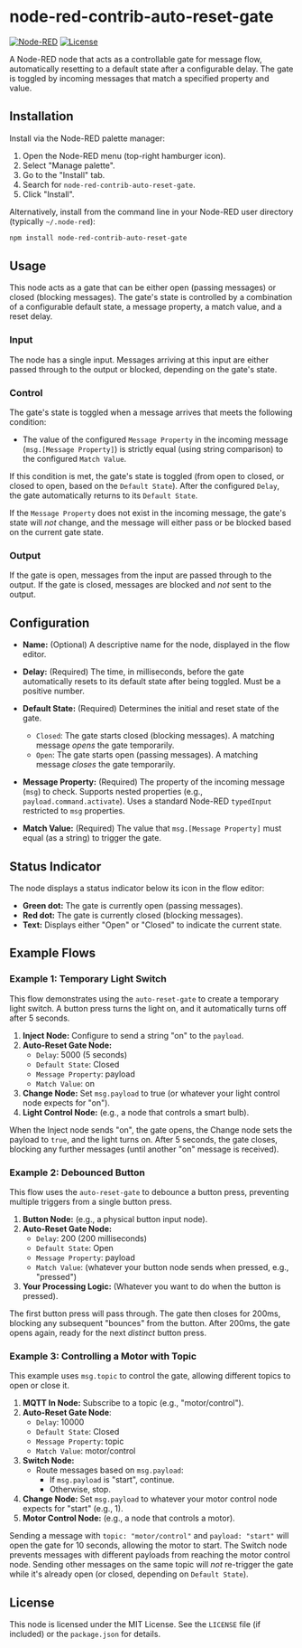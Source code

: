 # node-red-contrib-auto-reset-gate

[![Node-RED](https://img.shields.io/badge/Node--RED-v3.x-red.svg)](https://nodered.org) [![License](https://img.shields.io/badge/License-MIT-blue.svg)](https://opensource.org/licenses/MIT)

A Node-RED node that acts as a controllable gate for message flow, automatically resetting to a default state after a configurable delay.  The gate is toggled by incoming messages that match a specified property and value.

## Installation

Install via the Node-RED palette manager:

1.  Open the Node-RED menu (top-right hamburger icon).
2.  Select "Manage palette".
3.  Go to the "Install" tab.
4.  Search for `node-red-contrib-auto-reset-gate`.
5.  Click "Install".

Alternatively, install from the command line in your Node-RED user directory (typically `~/.node-red`):

```bash
npm install node-red-contrib-auto-reset-gate
```

## Usage

This node acts as a gate that can be either open (passing messages) or closed (blocking messages). The gate's state is controlled by a combination of a configurable default state, a message property, a match value, and a reset delay.

### Input

The node has a single input. Messages arriving at this input are either passed through to the output or blocked, depending on the gate's state.

### Control

The gate's state is toggled when a message arrives that meets the following condition:

*   The value of the configured `Message Property` in the incoming message (`msg.[Message Property]`) is strictly equal (using string comparison) to the configured `Match Value`.

If this condition is met, the gate's state is toggled (from open to closed, or closed to open, based on the `Default State`). After the configured `Delay`, the gate automatically returns to its `Default State`.

If the `Message Property` does not exist in the incoming message, the gate's state will *not* change, and the message will either pass or be blocked based on the current gate state.

### Output

If the gate is open, messages from the input are passed through to the output. If the gate is closed, messages are blocked and *not* sent to the output.

## Configuration

*   **Name:** (Optional) A descriptive name for the node, displayed in the flow editor.

*   **Delay:** (Required) The time, in milliseconds, before the gate automatically resets to its default state after being toggled. Must be a positive number.

*   **Default State:** (Required) Determines the initial and reset state of the gate.
    *   `Closed`: The gate starts closed (blocking messages). A matching message *opens* the gate temporarily.
    *   `Open`: The gate starts open (passing messages). A matching message *closes* the gate temporarily.

*   **Message Property:** (Required) The property of the incoming message (`msg`) to check. Supports nested properties (e.g., `payload.command.activate`). Uses a standard Node-RED `typedInput` restricted to `msg` properties.

*   **Match Value:** (Required) The value that `msg.[Message Property]` must equal (as a string) to trigger the gate.

## Status Indicator

The node displays a status indicator below its icon in the flow editor:

*   **Green dot:** The gate is currently open (passing messages).
*   **Red dot:** The gate is currently closed (blocking messages).
*   **Text:** Displays either "Open" or "Closed" to indicate the current state.

## Example Flows

### Example 1: Temporary Light Switch

This flow demonstrates using the `auto-reset-gate` to create a temporary light switch. A button press turns the light on, and it automatically turns off after 5 seconds.

1.  **Inject Node:** Configure to send a string "on" to the `payload`.
2.  **Auto-Reset Gate Node:**
    *   `Delay`: 5000 (5 seconds)
    *   `Default State`: Closed
    *   `Message Property`: payload
    *   `Match Value`: on
3.  **Change Node:** Set `msg.payload` to true (or whatever your light control node expects for "on").
4.  **Light Control Node:** (e.g., a node that controls a smart bulb).

When the Inject node sends "on", the gate opens, the Change node sets the payload to `true`, and the light turns on. After 5 seconds, the gate closes, blocking any further messages (until another "on" message is received).

### Example 2: Debounced Button

This flow uses the `auto-reset-gate` to debounce a button press, preventing multiple triggers from a single button press.

1.  **Button Node:** (e.g., a physical button input node).
2.  **Auto-Reset Gate Node:**
    *   `Delay`: 200 (200 milliseconds)
    *   `Default State`: Open
    *   `Message Property`: payload
    *   `Match Value`: (whatever your button node sends when pressed, e.g., "pressed")
3.  **Your Processing Logic:** (Whatever you want to do when the button is pressed).

The first button press will pass through. The gate then closes for 200ms, blocking any subsequent "bounces" from the button. After 200ms, the gate opens again, ready for the next *distinct* button press.

### Example 3: Controlling a Motor with Topic

This example uses `msg.topic` to control the gate, allowing different topics to open or close it.

1.  **MQTT In Node:** Subscribe to a topic (e.g., "motor/control").
2. **Auto-Reset Gate Node**:
    *   `Delay`: 10000
    *   `Default State`: Closed
    *   `Message Property`: topic
    *   `Match Value`: motor/control
3.  **Switch Node:**
    *   Route messages based on `msg.payload`:
        *   If `msg.payload` is "start", continue.
        *   Otherwise, stop.
4.  **Change Node:** Set `msg.payload` to whatever your motor control node expects for "start" (e.g., 1).
5.  **Motor Control Node:** (e.g., a node that controls a motor).

Sending a message with `topic: "motor/control"` and `payload: "start"` will open the gate for 10 seconds, allowing the motor to start. The Switch node prevents messages with different payloads from reaching the motor control node. Sending other messages on the same topic will *not* re-trigger the gate while it's already open (or closed, depending on `Default State`).

## License

This node is licensed under the MIT License. See the `LICENSE` file (if included) or the `package.json` for details.